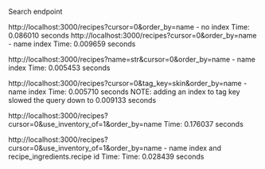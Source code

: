 Search endpoint

http://localhost:3000/recipes?cursor=0&order_by=name - no index 
Time: 0.086010 seconds
http://localhost:3000/recipes?cursor=0&order_by=name - name index
Time: 0.009659 seconds

http://localhost:3000/recipes?name=str&cursor=0&order_by=name - name index
Time: 0.005453 seconds

http://localhost:3000/recipes?cursor=0&tag_key=skin&order_by=name - name index
Time: 0.005710 seconds
NOTE: adding an index to tag key slowed the query down to 0.009133 seconds

http://localhost:3000/recipes?cursor=0&use_inventory_of=1&order_by=name
Time: 0.176037 seconds

http://localhost:3000/recipes?cursor=0&use_inventory_of=1&order_by=name - name index and recipe_ingredients.recipe id
Time: Time: 0.028439 seconds
